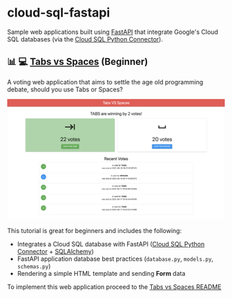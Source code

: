 # cloud-sql-fastapi
Sample web applications built using [FastAPI](https://fastapi.tiangolo.com/) that integrate Google's Cloud SQL databases (via the [Cloud SQL Python Connector](https://github.com/GoogleCloudPlatform/cloud-sql-python-connector)).

## :bar_chart: :computer: [Tabs vs Spaces](tabs-vs-spaces/README.md) (Beginner)
A voting web application that aims to settle the age old programming debate, should you use Tabs or Spaces?

<p align="center">
    <img src="https://raw.githubusercontent.com/jackwotherspoon/cloud-sql-fastapi/main/docs/images/tabs-vs-spaces.png" alt="tabs-vs-spaces application">
</p>

This tutorial is great for beginners and includes the following:
- Integrates a Cloud SQL database with FastAPI ([Cloud SQL Python Connector](https://github.com/GoogleCloudPlatform/cloud-sql-python-connector) + [SQLAlchemy](https://www.sqlalchemy.org/))
- FastAPI application database best practices (`database.py`, `models.py`, `schemas.py`)
- Rendering a simple HTML template and sending __Form__ data

To implement this web application proceed to the [Tabs vs Spaces README](tabs-vs-spaces/README.md)
